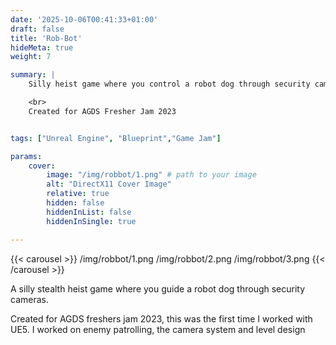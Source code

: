 ```yaml
---
date: '2025-10-06T00:41:33+01:00'
draft: false
title: 'Rob-Bot'
hideMeta: true
weight: 7

summary: |
    Silly heist game where you control a robot dog through security cameras!

    <br>
    Created for AGDS Fresher Jam 2023


tags: ["Unreal Engine", "Blueprint","Game Jam"]

params:
    cover:
        image: "/img/robbot/1.png" # path to your image
        alt: "DirectX11 Cover Image"
        relative: true
        hidden: false
        hiddenInList: false
        hiddenInSingle: true

---
```

{{< carousel >}}
/img/robbot/1.png
/img/robbot/2.png
/img/robbot/3.png
{{< /carousel >}}

A silly stealth heist game where you guide a robot dog through security cameras.

Created for AGDS freshers jam 2023, this was the first time I worked with UE5. I worked on enemy patrolling, the camera system and level design